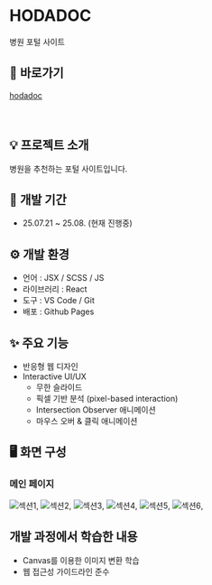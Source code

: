 # HODADOC
병원 포털 사이트

## 🔗 바로가기
[hodadoc](https://hyungyeong77.github.io/hodadoc)
<br><br><br>

## 💡 프로젝트 소개
병원을 추천하는 포털 사이트입니다.

## 🚧 개발 기간
* 25.07.21 ~ 25.08. (현재 진행중)

## ⚙️ 개발 환경
- 언어 : JSX / SCSS / JS
- 라이브러리 : React
- 도구 : VS Code / Git
- 배포 : Github Pages

## ✨ 주요 기능
- 반응형 웹 디자인
- Interactive UI/UX
  * 무한 슬라이드
  * 픽셀 기반 분석 (pixel-based interaction)
  * Intersection Observer 애니메이션
  * 마우스 오버 & 클릭 애니메이션

## 🖥️ 화면 구성
### 메인 페이지
![섹션1](https://hyungyeong77.github.io/hodadoc/images/main_section1.png),
![섹션2](https://hyungyeong77.github.io/hodadoc/images/main_section2.png),
![섹션3](https://hyungyeong77.github.io/hodadoc/images/main_section3.png),
![섹션4](https://hyungyeong77.github.io/hodadoc/images/main_section4.png),
![섹션5](https://hyungyeong77.github.io/hodadoc/images/main_section5.png),
![섹션6](https://hyungyeong77.github.io/hodadoc/images/main_section6.png),

## 개발 과정에서 학습한 내용
- Canvas를 이용한 이미지 변환 학습
- 웹 접근성 가이드라인 준수
